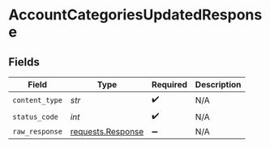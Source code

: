 # AccountCategoriesUpdatedResponse


## Fields

| Field                                                                                 | Type                                                                                  | Required                                                                              | Description                                                                           |
| ------------------------------------------------------------------------------------- | ------------------------------------------------------------------------------------- | ------------------------------------------------------------------------------------- | ------------------------------------------------------------------------------------- |
| `content_type`                                                                        | *str*                                                                                 | :heavy_check_mark:                                                                    | N/A                                                                                   |
| `status_code`                                                                         | *int*                                                                                 | :heavy_check_mark:                                                                    | N/A                                                                                   |
| `raw_response`                                                                        | [requests.Response](https://requests.readthedocs.io/en/latest/api/#requests.Response) | :heavy_minus_sign:                                                                    | N/A                                                                                   |
